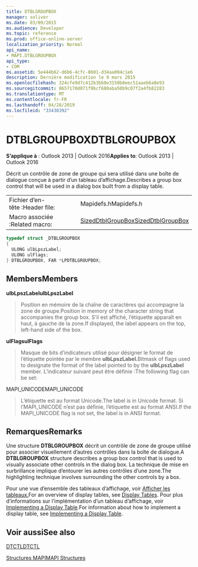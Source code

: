 ```yaml
---
title: DTBLGROUPBOX
manager: soliver
ms.date: 03/09/2015
ms.audience: Developer
ms.topic: reference
ms.prod: office-online-server
localization_priority: Normal
api_name:
- MAPI.DTBLGROUPBOX
api_type:
- COM
ms.assetid: 5e444b62-d6b6-4cfc-8601-d34aa004c1e6
description: Dernière modification le 9 mars 2015
ms.openlocfilehash: 324cfe9d7c412b3bb0e3150b8eec51aaeb6a0e93
ms.sourcegitcommit: 8657170d071f9bcf680aba50b9c07f2a4fb82283
ms.translationtype: MT
ms.contentlocale: fr-FR
ms.lasthandoff: 04/28/2019
ms.locfileid: "33438392"
---
```

# <a name="dtblgroupbox"></a><span data-ttu-id="270e4-103">DTBLGROUPBOX</span><span class="sxs-lookup"><span data-stu-id="270e4-103">DTBLGROUPBOX</span></span>

  
  
<span data-ttu-id="270e4-104">**S’applique à** : Outlook 2013 | Outlook 2016</span><span class="sxs-lookup"><span data-stu-id="270e4-104">**Applies to**: Outlook 2013 | Outlook 2016</span></span> 
  
<span data-ttu-id="270e4-105">Décrit un contrôle de zone de groupe qui sera utilisé dans une boîte de dialogue conçue à partir d’un tableau d’affichage.</span><span class="sxs-lookup"><span data-stu-id="270e4-105">Describes a group box control that will be used in a dialog box built from a display table.</span></span>
  
|||
|:-----|:-----|
|<span data-ttu-id="270e4-106">Fichier d’en-tête :</span><span class="sxs-lookup"><span data-stu-id="270e4-106">Header file:</span></span>  <br/> |<span data-ttu-id="270e4-107">Mapidefs.h</span><span class="sxs-lookup"><span data-stu-id="270e4-107">Mapidefs.h</span></span>  <br/> |
|<span data-ttu-id="270e4-108">Macro associée :</span><span class="sxs-lookup"><span data-stu-id="270e4-108">Related macro:</span></span>  <br/> |[<span data-ttu-id="270e4-109">SizedDtblGroupBox</span><span class="sxs-lookup"><span data-stu-id="270e4-109">SizedDtblGroupBox</span></span>](sizeddtblgroupbox.md) <br/> |
   
```cpp
typedef struct _DTBLGROUPBOX
{
  ULONG ulbLpszLabel;
  ULONG ulFlags;
} DTBLGROUPBOX, FAR *LPDTBLGROUPBOX;

```

## <a name="members"></a><span data-ttu-id="270e4-110">Members</span><span class="sxs-lookup"><span data-stu-id="270e4-110">Members</span></span>

 <span data-ttu-id="270e4-111">**ulbLpszLabel**</span><span class="sxs-lookup"><span data-stu-id="270e4-111">**ulbLpszLabel**</span></span>
  
> <span data-ttu-id="270e4-112">Position en mémoire de la chaîne de caractères qui accompagne la zone de groupe.</span><span class="sxs-lookup"><span data-stu-id="270e4-112">Position in memory of the character string that accompanies the group box.</span></span> <span data-ttu-id="270e4-113">S’il est affiché, l’étiquette apparaît en haut, à gauche de la zone.</span><span class="sxs-lookup"><span data-stu-id="270e4-113">If displayed, the label appears on the top, left-hand side of the box.</span></span>
    
 <span data-ttu-id="270e4-114">**ulFlags**</span><span class="sxs-lookup"><span data-stu-id="270e4-114">**ulFlags**</span></span>
  
> <span data-ttu-id="270e4-115">Masque de bits d’indicateurs utilisé pour désigner le format de l’étiquette pointée par le membre **ulbLpszLabel.**</span><span class="sxs-lookup"><span data-stu-id="270e4-115">Bitmask of flags used to designate the format of the label pointed to by the **ulbLpszLabel** member.</span></span> <span data-ttu-id="270e4-116">L’indicateur suivant peut être définie :</span><span class="sxs-lookup"><span data-stu-id="270e4-116">The following flag can be set:</span></span> 
    
<span data-ttu-id="270e4-117">MAPI_UNICODE</span><span class="sxs-lookup"><span data-stu-id="270e4-117">MAPI_UNICODE</span></span> 
  
> <span data-ttu-id="270e4-118">L’étiquette est au format Unicode.</span><span class="sxs-lookup"><span data-stu-id="270e4-118">The label is in Unicode format.</span></span> <span data-ttu-id="270e4-119">Si l’MAPI_UNICODE n’est pas définie, l’étiquette est au format ANSI.</span><span class="sxs-lookup"><span data-stu-id="270e4-119">If the MAPI_UNICODE flag is not set, the label is in ANSI format.</span></span>
    
## <a name="remarks"></a><span data-ttu-id="270e4-120">Remarques</span><span class="sxs-lookup"><span data-stu-id="270e4-120">Remarks</span></span>

<span data-ttu-id="270e4-121">Une structure **DTBLGROUPBOX** décrit un contrôle de zone de groupe utilisé pour associer visuellement d’autres contrôles dans la boîte de dialogue.</span><span class="sxs-lookup"><span data-stu-id="270e4-121">A **DTBLGROUPBOX** structure describes a group box control that is used to visually associate other controls in the dialog box.</span></span> <span data-ttu-id="270e4-122">La technique de mise en surbrillance implique d’entourer les autres contrôles d’une zone.</span><span class="sxs-lookup"><span data-stu-id="270e4-122">The highlighting technique involves surrounding the other controls by a box.</span></span> 
  
<span data-ttu-id="270e4-123">Pour une vue d’ensemble des tableaux d’affichage, voir [Afficher les tableaux.](display-tables.md)</span><span class="sxs-lookup"><span data-stu-id="270e4-123">For an overview of display tables, see [Display Tables](display-tables.md).</span></span> <span data-ttu-id="270e4-124">Pour plus d’informations sur l’implémentation d’un tableau d’affichage, voir [Implementing a Display Table](display-table-implementation.md).</span><span class="sxs-lookup"><span data-stu-id="270e4-124">For information about how to implement a display table, see [Implementing a Display Table](display-table-implementation.md).</span></span>
  
## <a name="see-also"></a><span data-ttu-id="270e4-125">Voir aussi</span><span class="sxs-lookup"><span data-stu-id="270e4-125">See also</span></span>



[<span data-ttu-id="270e4-126">DTCTL</span><span class="sxs-lookup"><span data-stu-id="270e4-126">DTCTL</span></span>](dtctl.md)


[<span data-ttu-id="270e4-127">Structures MAPI</span><span class="sxs-lookup"><span data-stu-id="270e4-127">MAPI Structures</span></span>](mapi-structures.md)

